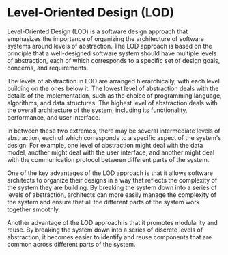 # Level-Oriented Design (LOD) 

Level-Oriented Design (LOD) is a software design approach that emphasizes the importance of organizing the architecture of software systems around levels of abstraction. The LOD approach is based on the principle that a well-designed software system should have multiple levels of abstraction, each of which corresponds to a specific set of design goals, concerns, and requirements.

The levels of abstraction in LOD are arranged hierarchically, with each level building on the ones below it. The lowest level of abstraction deals with the details of the implementation, such as the choice of programming language, algorithms, and data structures. The highest level of abstraction deals with the overall architecture of the system, including its functionality, performance, and user interface.

In between these two extremes, there may be several intermediate levels of abstraction, each of which corresponds to a specific aspect of the system's design. For example, one level of abstraction might deal with the data model, another might deal with the user interface, and another might deal with the communication protocol between different parts of the system.

One of the key advantages of the LOD approach is that it allows software architects to organize their designs in a way that reflects the complexity of the system they are building. By breaking the system down into a series of levels of abstraction, architects can more easily manage the complexity of the system and ensure that all the different parts of the system work together smoothly.

Another advantage of the LOD approach is that it promotes modularity and reuse. By breaking the system down into a series of discrete levels of abstraction, it becomes easier to identify and reuse components that are common across different parts of the system.
